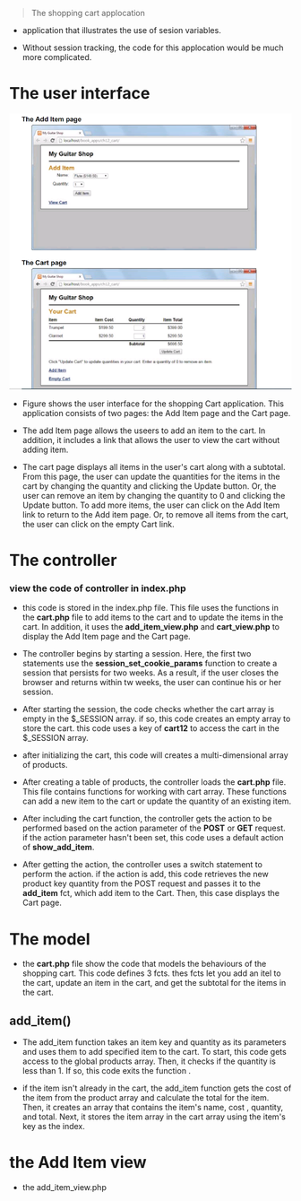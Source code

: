 > The shopping cart applocation

* application that illustrates the use of sesion variables.

* Without session tracking, the code for this applocation would be much more complicated.
  
# The user interface

![Screenshot](img/add.png)

* Figure shows the user interface for the shopping Cart application. This application consists of two pages: the Add Item page and the Cart page.

* The add Item page allows the useers to add an item to the cart. In addition, it includes a link that allows the user to view the cart without adding item.

* The cart page displays all items in the user's cart along with a subtotal. From this page, the user can update the quantities for the items in the cart by changing the quantity and clicking the Update button. Or, the user can remove an item by changing the quantity to 0 and clicking the Update button. To add more items, the user can click on the Add Item link to return to the Add item page. Or, to remove all items from the cart, the user can click on the empty Cart link.

# The controller

### view the code of controller in index.php

* this code is stored in the index.php file. This file uses the functions in the **cart.php** file to add items to the cart and to update the items in the cart. In addition, it uses the **add_item_view.php** and **cart_view.php** to display the Add Item page and the Cart page.

* The controller begins by starting a session. Here, the first two statements use the **session_set_cookie_params** function to create a session that persists for two weeks. As a result, if the user closes the browser and returns within tw weeks, the user can continue his or her session.

* After starting the session, the code checks whether the cart array is empty in the $_SESSION array. if so, this code creates an empty array to store the cart. this code uses a key of **cart12** to access the cart in the $_SESSION array.

* after initializing the cart, this code will creates a multi-dimensional array of products.

* After creating a table of products, the controller loads the **cart.php** file. This file contains functions for working with cart array. These functions can add a new item to the cart or update the quantity of an existing item.

* After including the cart function, the controller gets the action to be performed based on the action parameter of the **POST** or **GET** request. if the action parameter hasn't been set, this code uses a default action of **show_add_item**.

* After getting the action, the controller uses a switch statement to perform the action. if the action is add, this code retrieves the new product key quantity from the POST request and passes it to the **add_item** fct, which add item to the Cart. Then, this case displays the Cart page.


# The model
* the **cart.php** file show the code that models the behaviours of the shopping cart. This code defines 3 fcts. thes fcts let you add an itel to the cart, update an item in the cart, and get the subtotal for the items in the cart.

## add_item()
* The add_item function takes an item key and quantity as its parameters and uses them to add specified item to the cart. To start, this code gets access to the global products array. Then, it checks if the quantity is less than 1. If so, this code exits the function .

* if the item isn't already in the cart, the add_item function gets the cost of the item from the product array and calculate the total for the item. Then, it creates an array that contains the item's name, cost , quantity, and total. Next, it stores the item array in the cart array using the item's key as the index.

# the Add Item view
* the add_item_view.php
